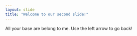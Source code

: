 ```yaml
---
layout: slide
title: "Welcome to our second slide!"
---
```

All your base are belong to me. 
Use the left arrow to go back!
